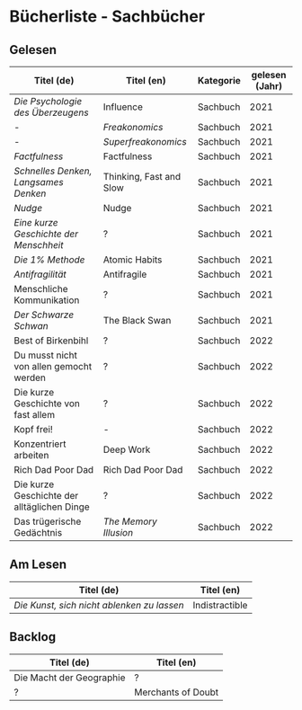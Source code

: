 # Bücherliste - Sachbücher

## Gelesen

| Titel (de)                            | Titel (en) | Kategorie | gelesen (Jahr) |
| --- | --- | --- | --- |
| *Die Psychologie des Überzeugens*     | Influence         | Sachbuch       | 2021 |
| -                                     | *Freakonomics*    | Sachbuch       | 2021 |
| -                                     | *Superfreakonomics* | Sachbuch       | 2021 |
| *Factfulness*                         | Factfulness       | Sachbuch       | 2021 |
| *Schnelles Denken, Langsames Denken*  | Thinking, Fast and Slow | Sachbuch       | 2021 |
| *Nudge*                               | Nudge             | Sachbuch       | 2021 |
| *Eine kurze Geschichte der Menschheit* | ?                | Sachbuch | 2021 |
| *Die 1% Methode*                      | Atomic Habits     | Sachbuch       | 2021 |
| *Antifragilität*                      | Antifragile       | Sachbuch       | 2021 |
| Menschliche Kommunikation             | ?                 | Sachbuch       | 2021 |
| *Der Schwarze Schwan*                 | The Black Swan    | Sachbuch       | 2021 |
| Best of Birkenbihl                    | ?                 | Sachbuch       | 2022 |
| Du musst nicht von allen gemocht werden | ?                | Sachbuch       | 2022 |
| Die kurze Geschichte von fast allem   | ?                 | Sachbuch       | 2022 |
| Kopf frei!                            | -                 | Sachbuch       | 2022 |
| Konzentriert arbeiten                 | Deep Work         | Sachbuch       | 2022 |
| Rich Dad Poor Dad                     | Rich Dad Poor Dad | Sachbuch       | 2022 |
| Die kurze Geschichte der alltäglichen Dinge | ?           | Sachbuch       | 2022 |
| Das trügerische Gedächtnis            | *The Memory Illusion* | Sachbuch       | 2022 |



## Am Lesen


| Titel (de) | Titel (en) |
| --- | --- |
| *Die Kunst, sich nicht ablenken zu lassen* | Indistractible |

## Backlog


| Titel (de) | Titel (en) |
| --- | --- |
| Die Macht der Geographie | ? |
| ? | Merchants of Doubt |